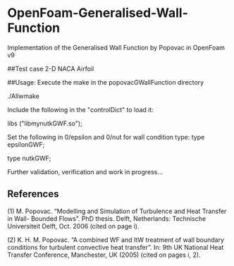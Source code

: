# OpenFoam-Generalised-Wall-Function
Implementation of the Generalised Wall Function by Popovac in OpenFoam v9

##Test case 2-D NACA Airfoil

##Usage:
Execute the make in the popovacGWallFunction directory

./Allwmake

Include the following in the "controlDict" to load it:

libs ("libmynutkGWF.so");

Set the following in 0/epsilon and 0/nut for wall condition type:
type            epsilonGWF;

type            nutkGWF;

Further validation, verification and work in progress...

References
--------------------------------------------
(1) M. Popovac. “Modelling and Simulation of Turbulence and Heat Transfer in Wall-
Bounded Flows”. PhD thesis. Delft, Netherlands: Technische Universiteit Delft, Oct.
2006 (cited on page i).

(2) K. H. M. Popovac. “A combined WF and ItW treatment of wall boundary conditions
for turbulent convective heat transfer”. In: 9th UK National Heat Transfer Conference,
Manchester, UK (2005) (cited on pages i, 2).

